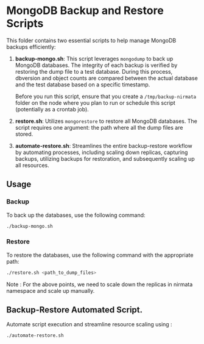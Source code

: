 # MongoDB Backup and Restore Scripts

This folder contains two essential scripts to help manage MongoDB backups efficiently:

1. **backup-mongo.sh**: This script leverages `mongodump` to back up MongoDB databases. The integrity of each backup is verified by restoring the dump file to a test database. During this process, dbversion and object counts are compared between the actual database and the test database based on a specific timestamp. 
   
   Before you run this script, ensure that you create a `/tmp/backup-nirmata` folder on the node where you plan to run or schedule this script (potentially as a crontab job).
   
2. **restore.sh**: Utilizes `mongorestore` to restore all MongoDB databases. The script requires one argument: the path where all the dump files are stored.

3. **automate-restore.sh**: Streamlines the entire backup-restore workflow by automating processes, including scaling down replicas, capturing backups, utilizing backups for restoration, and subsequently scaling up all resources.

## Usage

### Backup
To back up the databases, use the following command:
```sh
./backup-mongo.sh
```
### Restore
To restore the databases, use the following command with the appropriate path:
```sh
./restore.sh <path_to_dump_files>
```

Note : For the above points, we need to scale down the replicas in nirmata namespace and scale up manually.

## Backup-Restore Automated Script.
Automate script execution and streamline resource scaling using : 
```sh
./automate-restore.sh
```
